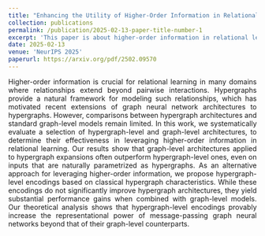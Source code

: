 ```yaml
---
title: "Enhancing the Utility of Higher-Order Information in Relational Learning"
collection: publications
permalink: /publication/2025-02-13-paper-title-number-1
excerpt: 'This paper is about higher-order information in relational learning.'
date: 2025-02-13
venue: 'NeurIPS 2025'
paperurl: https://arxiv.org/pdf/2502.09570
---
```


<p style="text-align:justify"> Higher-order information is crucial for relational learning in many domains where relationships extend beyond pairwise interactions. Hypergraphs provide a natural framework for modeling such relationships, which has motivated recent extensions of graph neural network architectures to hypergraphs. However, comparisons between hypergraph architectures and standard graph-level models remain limited. In this work, we systematically evaluate a selection of hypergraph-level and graph-level architectures, to determine their effectiveness in leveraging higher-order information in relational learning. Our results show that graph-level architectures applied to hypergraph expansions often outperform hypergraph-level ones, even on inputs that are naturally parametrized as hypergraphs. As an alternative approach for leveraging higher-order information, we propose hypergraph-level encodings based on classical hypergraph characteristics. While these encodings do not significantly improve hypergraph architectures, they yield substantial performance gains when combined with graph-level models. Our theoretical analysis shows that hypergraph-level encodings provably increase the representational power of message-passing graph neural networks beyond that of their graph-level counterparts. </p> 

